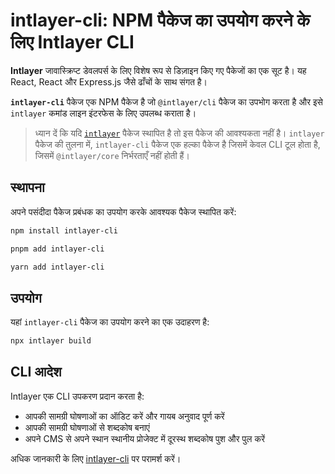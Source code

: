 # intlayer-cli: NPM पैकेज का उपयोग करने के लिए Intlayer CLI

**Intlayer** जावास्क्रिप्ट डेवलपर्स के लिए विशेष रूप से डिज़ाइन किए गए पैकेजों का एक सूट है। यह React, React और Express.js जैसे ढाँचों के साथ संगत है।

**`intlayer-cli`** पैकेज एक NPM पैकेज है जो `@intlayer/cli` पैकेज का उपभोग करता है और इसे `intlayer` कमांड लाइन इंटरफेस के लिए उपलब्ध कराता है।

> ध्यान दें कि यदि [`intlayer`](https://github.com/aymericzip/intlayer/tree/main/docs/hi/packages/intlayer/index.md) पैकेज स्थापित है तो इस पैकेज की आवश्यकता नहीं है। `intlayer` पैकेज की तुलना में, `intlayer-cli` पैकेज एक हल्का पैकेज है जिसमें केवल CLI टूल होता है, जिसमें `@intlayer/core` निर्भरताएँ नहीं होती हैं।

## स्थापना

अपने पसंदीदा पैकेज प्रबंधक का उपयोग करके आवश्यक पैकेज स्थापित करें:

```bash packageManager="npm"
npm install intlayer-cli
```

```bash packageManager="pnpm"
pnpm add intlayer-cli
```

```bash packageManager="yarn"
yarn add intlayer-cli
```

## उपयोग

यहां `intlayer-cli` पैकेज का उपयोग करने का एक उदाहरण है:

```bash
npx intlayer build
```

## CLI आदेश

Intlayer एक CLI उपकरण प्रदान करता है:

- आपकी सामग्री घोषणाओं का ऑडिट करें और गायब अनुवाद पूर्ण करें
- आपकी सामग्री घोषणाओं से शब्दकोष बनाएं
- अपने CMS से अपने स्थान स्थानीय प्रोजेक्ट में दूरस्थ शब्दकोष पुश और पुल करें

अधिक जानकारी के लिए [intlayer-cli](https://github.com/aymericzip/intlayer/blob/main/docs/hi/intlayer_cli.md) पर परामर्श करें।
